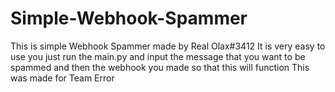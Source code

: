 # Simple-Webhook-Spammer
This is simple Webhook Spammer made by Real Olax#3412
It is very easy to use you just run the main.py and input the message that you want to be spammed and then the webhook you made so that this will function
This was made for Team Error
